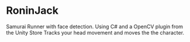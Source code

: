 # RoninJack
Samurai Runner with face detection.
Using C# and a OpenCV plugin from the Unity Store
Tracks your head movement and moves the the character.
